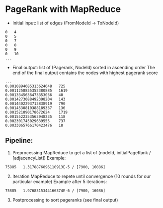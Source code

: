 # PageRank with MapReduce
- Initial input: list of edges (FromNodeId -> ToNodeId)
```
0	4
0	5
0	7
0	8
0	9
0	10
...
```
- Final output: list of (Pagerank, NodeId) sorted in ascending order
The end of the final output contains the nodes with highest pagerank score
```
...
0.0010894685313624648	725
0.0011258835352380885	1619
0.0013345636473353036	40
0.0014273088492398204	143
0.0014402293713838919	790
0.0014530810388189337	136
0.001521890178672624	1719
0.0015522353563948235	118
0.002301745029639555	737
0.0033065766170423476	18
```

## Pipeline:
1. Preprocessing MapReduce to get a list of (nodeId, initialPageRank / [adjacencyList])
Example: 
```
75885	1.3178876896110913E-5 / [7900, 16086]
```
2. Iteration MapReduce to repete until convergence (10 rounds for our particular example)
Example after 5 iterations:
```
75885	1.9768315344166374E-6 / [7900, 16086]
```
3. Postprocessing to sort pageranks (see final output)
